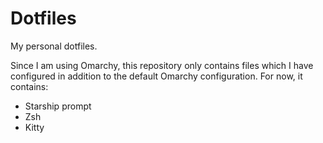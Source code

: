 # Dotfiles

My personal dotfiles.

Since I am using Omarchy, this repository only contains files which I have configured in addition to the default Omarchy configuration. For now, it contains:

- Starship prompt
- Zsh
- Kitty
